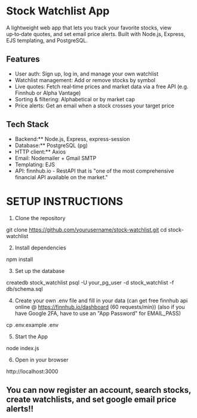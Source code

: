 # Stock Watchlist App

A lightweight web app that lets you track your favorite stocks, view up‑to‑date quotes, and set email price alerts. Built with Node.js, Express, EJS templating, and PostgreSQL.

## Features
- User auth: Sign up, log in, and manage your own watchlist  
- Watchlist management: Add or remove stocks by symbol  
- Live quotes: Fetch real‑time prices and market data via a free API (e.g. Finnhub or Alpha Vantage)  
- Sorting & filtering: Alphabetical or by market cap  
- Price alerts: Get an email when a stock crosses your target price  

## Tech Stack
- Backend:** Node.js, Express, express-session  
- Database:** PostgreSQL (pg)  
- HTTP client:** Axios  
- Email: Nodemailer + Gmail SMTP  
- Templating: EJS
- API: finnhub.io - RestAPI that is "one of the most comprehensive financial API available on the market."

# SETUP INSTRUCTIONS

1. Clone the repository

git clone https://github.com/yourusername/stock-watchlist.git
cd stock-watchlist

2. Install dependencies

npm install

3. Set up the database

createdb stock_watchlist
psql -U your_pg_user -d stock_watchlist -f db/schema.sql

4. Create your own .env file and fill in your data 
(can get free finnhub api online @ https://finnhub.io/dashboard (60 requests/min))
(also if you have Google 2FA, have to use an "App Password" for EMAIL_PASS)

cp .env.example .env

5. Start the App

node index.js

6. Open in your browser

http://localhost:3000

## You can now register an account, search stocks, create watchlists, and set google email price alerts!!